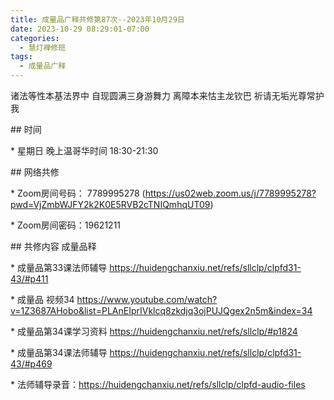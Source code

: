```yaml
---
title: 成量品广释共修第87次--2023年10月29日
date: 2023-10-29 08:29:01-07:00
categories:
  - 慧灯禅修班
tags:
  - 成量品广释
---
```

诸法等性本基法界中 自现圆满三身游舞力 离障本来怙主龙钦巴 祈请无垢光尊常护我

\## 时间

\* 星期日 晚上温哥华时间 18:30-21:30

\## 网络共修

\* Zoom房间号码： 7789995278 (https://us02web.zoom.us/j/7789995278?pwd=VjZmbWJFY2k2K0E5RVB2cTNIQmhqUT09)

\* Zoom房间密码：19621211

\## 共修内容 成量品释

\* 成量品第33课法师辅导 https://huidengchanxiu.net/refs/sllclp/clpfd31-43/#p411

\* 成量品 视频34 https://www.youtube.com/watch?v=1Z3687AHobo&list=PLAnEIprIVklcq8zkdjq3ojPUJQgex2n5m&index=34

\* 成量品第34课学习资料 https://huidengchanxiu.net/refs/sllclp/#p1824

\* 成量品第34课法师辅导 https://huidengchanxiu.net/refs/sllclp/clpfd31-43/#p469

\* 法师辅导录音：https://huidengchanxiu.net/refs/sllclp/clpfd-audio-files